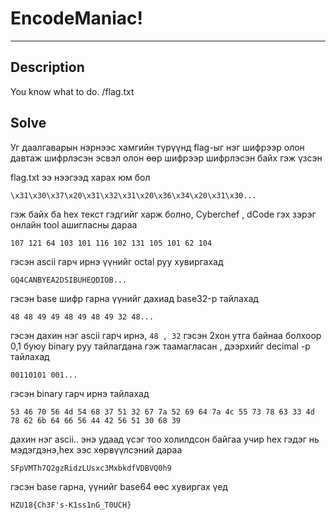 # EncodeManiac!
***
## Description
You know what to do.
/flag.txt

## Solve
Уг даалгаварын нэрнээс хамгийн түрүүнд flag-ыг нэг шифрээр олон давтаж шифрлэсэн эсвэл олон өөр шифрээр шифрлэсэн байх
гэж үзсэн

flag.txt ээ нээгээд харах юм бол 
```
\x31\x30\x37\x20\x31\x32\x31\x20\x36\x34\x20\x31\x30...
```
гэж байх ба hex текст гэдгийг харж болно, Cyberchef , dCode гэх зэрэг онлайн tool ашигласны дараа 
```
107 121 64 103 101 116 102 131 105 101 62 104
```
гэсэн ascii гарч ирнэ үүнийг octal руу хувиргахад 
```
GQ4CANBYEA2DSIBUHEQDIOB...
```
гэсэн base шифр гарна үүнийг дахиад base32-р тайлахад

```
48 48 49 49 48 49 48 49 32 48...
```
гэсэн дахин нэг ascii гарч ирнэ, ```48 , 32``` гэсэн 2хон утга байнаа болхоор 0,1 буюу binary 
руу тайлагдана гэж таамагласан , дээрхийг decimal -р тайлахад 
```
00110101 001... 
```
гэсэн binary гарч ирнэ тайлахад
```
53 46 70 56 4d 54 68 37 51 32 67 7a 52 69 64 7a 4c 55 73 78 63 33 4d 78 62 6b 64 66 56 44 42 56 51 30 68 39
```
дахин нэг ascii.. энэ удаад үсэг тоо холилдсон байгаа учир hex гэдэг нь мэдэгдэнэ,hex ээс хөрвүүлсэний дараа
```
SFpVMTh7Q2gzRidzLUsxc3MxbkdfVDBVQ0h9
```
гэсэн base гарна, үүнийг  base64 өөс хувиргах үед
```
HZU18{Ch3F's-K1ss1nG_T0UCH}
```
